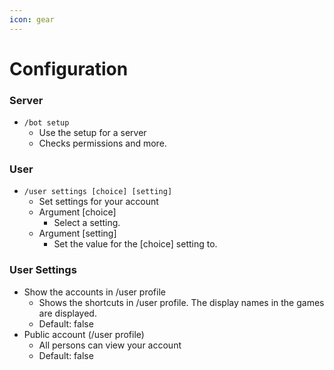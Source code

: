 ```yaml
---
icon: gear
---
```


# Configuration

### Server

* `/bot setup`
  * Use the setup for a server
  * Checks permissions and more.



### User

* `/user settings [choice] [setting]`
  * Set settings for your account
  * Argument \[choice]
    * Select a setting.
  * Argument \[setting]
    * Set the value for the \[choice] setting to.



### User Settings

* Show the accounts in /user profile
  * Shows the shortcuts in /user profile. The display names in the games are displayed.
  * Default: false
* Public account (/user profile)
  * All persons can view your account
  * Default: false
